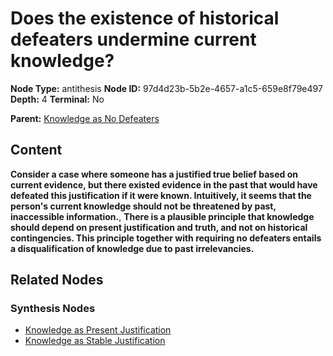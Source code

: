 # Does the existence of historical defeaters undermine current knowledge?

**Node Type:** antithesis
**Node ID:** 97d4d23b-5b2e-4657-a1c5-659e8f79e497
**Depth:** 4
**Terminal:** No

**Parent:** [Knowledge as No Defeaters](knowledge-as-no-defeaters-synthesis-1aa8c8d7-3931-4a5d-9e33-c360ec92422f.md)

## Content

**Consider a case where someone has a justified true belief based on current evidence, but there existed evidence in the past that would have defeated this justification if it were known. Intuitively, it seems that the person's current knowledge should not be threatened by past, inaccessible information.**, **There is a plausible principle that knowledge should depend on present justification and truth, and not on historical contingencies. This principle together with requiring no defeaters entails a disqualification of knowledge due to past irrelevancies.**

## Related Nodes

### Synthesis Nodes

- [Knowledge as Present Justification](knowledge-as-present-justification-synthesis-523c2be1-5cd4-4332-85fc-4875c8652f21.md)
- [Knowledge as Stable Justification](knowledge-as-stable-justification-synthesis-a405dc00-c19b-4c29-b8f6-a0f0abfa2f37.md)
